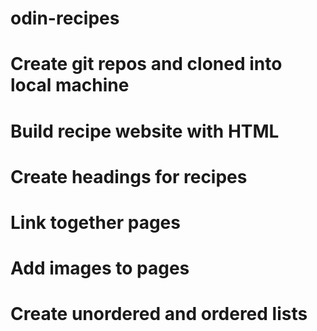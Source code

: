 # odin-recipes
# Create git repos and cloned into local machine
# Build recipe website with HTML
# Create headings for recipes
# Link together pages
# Add images to pages
# Create unordered and ordered lists